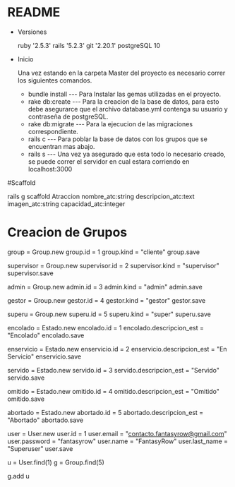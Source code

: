 # README

* Versiones

    ruby '2.5.3'
    rails '5.2.3'
    git '2.20.1'
    postgreSQL 10

* Inicio

    Una vez estando en la carpeta Master del proyecto es necesario correr los siguientes comandos.
    * bundle install --- Para Instalar las gemas utilizadas en el proyecto.
    * rake db:create --- Para la creacion de la base de datos, para esto debe asegurarce que el archivo database.yml                            contenga su usuario y contraseña de postgreSQL.
    * rake db:migrate --- Para la ejecucion de las migraciones correspondiente.
    * rails c --- Para poblar la base de datos con los grupos que se encuentran mas abajo.
    * rails s --- Una vez ya asegurado que esta todo lo necesario creado, se puede correr el servidor en cual estara                     corriendo en localhost:3000

#Scaffold

rails g scaffold Atraccion nombre_atc:string descripcion_atc:text imagen_atc:string capacidad_atc:integer

# Creacion de Grupos

group = Group.new
group.id = 1
group.kind = "cliente"
group.save

supervisor = Group.new
supervisor.id = 2
supervisor.kind = "supervisor"
supervisor.save

admin = Group.new
admin.id = 3
admin.kind = "admin"
admin.save

gestor = Group.new
gestor.id = 4
gestor.kind = "gestor"
gestor.save

superu = Group.new
superu.id = 5
superu.kind = "super"
superu.save

encolado = Estado.new
encolado.id = 1
encolado.descripcion_est = "Encolado"
encolado.save

enservicio = Estado.new
enservicio.id = 2
enservicio.descripcion_est = "En Servicio"
enservicio.save

servido = Estado.new
servido.id = 3
servido.descripcion_est = "Servido"
servido.save

omitido = Estado.new
omitido.id = 4
omitido.descripcion_est = "Omitido"
omitido.save

abortado = Estado.new
abortado.id = 5
abortado.descripcion_est = "Abortado"
abortado.save

user = User.new
user.id = 1
user.email = "contacto.fantasyrow@gmail.com"
user.password = "fantasyrow"
user.name = "FantasyRow"
user.last_name = "Superuser"
user.save

u = User.find(1)
g = Group.find(5)

g.add u


